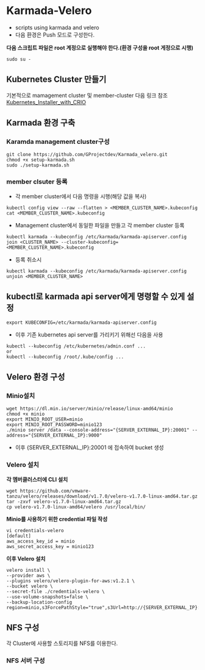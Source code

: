 # Karmada-Velero
- scripts using karmada and velero
- 다음 환경은 Push 모드로 구성한다.

**다음 스크립트 파일은 root 계정으로 실행해야 한다.(환경 구성을 root 게정으로 시행)**
```
sudo su -
```

## Kubernetes Cluster 만들기
기본적으로 mamagement cluster 및 member-cluster
다음 링크 참조 [Kubernetes_Installer_with_CRIO](https://github.com/GProjectdev/Kubernetes_Installer_with_CRIO.git)

## Karmada 환경 구축
### Karamda management cluster구성
```
git clone https://github.com/GProjectdev/Karmada_velero.git
chmod +x setup-karmada.sh
sudo ./setup-karmada.sh
```

### member clsuter 등록
- 각 member cluster에서 다음 명령을 시행(해당 값을 복사)
```
kubectl config view --raw --flatten > <MEMBER_CLUSTER_NAME>.kubeconfig
cat <MEMBER_CLUSTER_NAME>.kubeconfig
```
- Management cluster에서 동일한 파일을 만들고 각 member cluster 등록
```
kubectl karmada --kubeconfig /etc/karmada/karmada-apiserver.config  join <CLUSTER_NAME> --cluster-kubeconfig=<MEMBER_CLUSTER_NAME>.kubeconfig
```
- 등록 취소시
```
kubectl karmada --kubeconfig /etc/karmada/karmada-apiserver.config unjoin <MEMBER_CLUSTER_NAME>
```

## kubectl로 karmada api server에게 명령할 수 있게 설정
```
export KUBECONFIG=/etc/karmada/karmada-apiserver.config
```
- 이후 기존 kubernetes api server를 가리키기 위해선 다음을 사용
```
kubectl --kubeconfig /etc/kubernetes/admin.conf ...
or
kubectl --kubeconfig /root/.kube/config ...
```

## Velero 환경 구성

### Minio설치
```
wget https://dl.min.io/server/minio/release/linux-amd64/minio
chmod +x minio
export MINIO_ROOT_USER=minio
export MINIO_ROOT_PASSWORD=minio123
./minio server /data --console-address="{SERVER_EXTERNAL_IP}:20001" --address="{SERVER_EXTERNAL_IP}:9000"
```
- 이후 {SERVER_EXTERNAL_IP}:20001 에 접속하여 bucket 생성

### Velero 설치
**각 멤버클러스터에 CLI 설치**
```
wget https://github.com/vmware-tanzu/velero/releases/download/v1.7.0/velero-v1.7.0-linux-amd64.tar.gz
tar -zxvf velero-v1.7.0-linux-amd64.tar.gz
cp velero-v1.7.0-linux-amd64/velero /usr/local/bin/
```
**Minio를 사용하기 위한 credential 파일 작성**
```
vi credentials-velero
[default]
aws_access_key_id = minio
aws_secret_access_key = minio123
```

**이후 Velero 설치**
```
velero install \
--provider aws \
--plugins velero/velero-plugin-for-aws:v1.2.1 \
--bucket velero \
--secret-file ./credentials-velero \
--use-volume-snapshots=false \
--backup-location-config region=minio,s3ForcePathStyle="true",s3Url=http://{SERVER_EXTERNAL_IP}:9000
```

## NFS 구성
각 Cluster에 사용할 스토리지를 NFS를 이용한다.

### NFS 서버 구성
